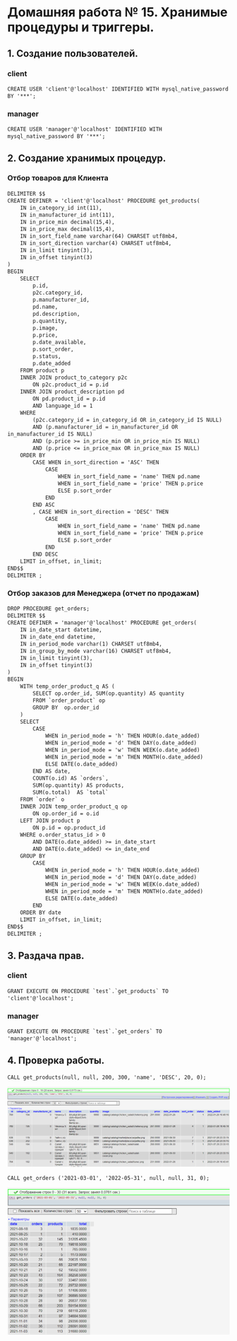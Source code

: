 # Домашняя работа № 15. Хранимые процедуры и триггеры.

## 1. Создание пользователей.

### client
    CREATE USER 'client'@'localhost' IDENTIFIED WITH mysql_native_password BY '***';

### manager
    CREATE USER 'manager'@'localhost' IDENTIFIED WITH mysql_native_password BY '***';

## 2. Создание хранимых процедур.

### Отбор товаров для Клиента

    DELIMITER $$
    CREATE DEFINER = 'client'@'localhost' PROCEDURE get_products(
        IN in_category_id int(11),
        IN in_manufacturer_id int(11),
        IN in_price_min decimal(15,4),
        IN in_price_max decimal(15,4),
        IN in_sort_field_name varchar(64) CHARSET utf8mb4,
        IN in_sort_direction varchar(4) CHARSET utf8mb4,
        IN in_limit tinyint(3),
        IN in_offset tinyint(3)
    ) 
    BEGIN
        SELECT 
            p.id,
            p2c.category_id,
            p.manufacturer_id,
            pd.name,
            pd.description,
            p.quantity,
            p.image,
            p.price,
            p.date_available,
            p.sort_order,
            p.status,
            p.date_added
        FROM product p
        INNER JOIN product_to_category p2c
            ON p2c.product_id = p.id
        INNER JOIN product_description pd
            ON pd.product_id = p.id
            AND language_id = 1
        WHERE 
            (p2c.category_id = in_category_id OR in_category_id IS NULL)
            AND (p.manufacturer_id = in_manufacturer_id OR in_manufacturer_id IS NULL)
            AND (p.price >= in_price_min OR in_price_min IS NULL)
            AND (p.price <= in_price_max OR in_price_max IS NULL)
        ORDER BY
            CASE WHEN in_sort_direction = 'ASC' THEN
                CASE 
                    WHEN in_sort_field_name = 'name' THEN pd.name
                    WHEN in_sort_field_name = 'price' THEN p.price 
                    ELSE p.sort_order
                END
            END ASC
            , CASE WHEN in_sort_direction = 'DESC' THEN
                CASE 
                    WHEN in_sort_field_name = 'name' THEN pd.name
                    WHEN in_sort_field_name = 'price' THEN p.price
                    ELSE p.sort_order
                END
            END DESC
        LIMIT in_offset, in_limit;
    END$$
    DELIMITER ;
### Отбор заказов для Менеджера (отчет по продажам)
    DROP PROCEDURE get_orders;
    DELIMITER $$
    CREATE DEFINER = 'manager'@'localhost' PROCEDURE get_orders(
        IN in_date_start datetime,
        IN in_date_end datetime,
        IN in_period_mode varchar(1) CHARSET utf8mb4,
        IN in_group_by_mode varchar(16) CHARSET utf8mb4,
        IN in_limit tinyint(3),
        IN in_offset tinyint(3)
    ) 
    BEGIN
        WITH temp_order_product_q AS (
            SELECT op.order_id, SUM(op.quantity) AS quantity
            FROM `order_product` op
            GROUP BY  op.order_id
        )
        SELECT 
            CASE 
                WHEN in_period_mode = 'h' THEN HOUR(o.date_added)
                WHEN in_period_mode = 'd' THEN DAY(o.date_added)
                WHEN in_period_mode = 'w' THEN WEEK(o.date_added)
                WHEN in_period_mode = 'm' THEN MONTH(o.date_added)
                ELSE DATE(o.date_added)
            END AS date,
            COUNT(o.id) AS `orders`,
            SUM(op.quantity) AS products,
            SUM(o.total)  AS `total`
        FROM `order` o
        INNER JOIN temp_order_product_q op
            ON op.order_id = o.id
        LEFT JOIN product p
            ON p.id = op.product_id
        WHERE o.order_status_id > 0
            AND DATE(o.date_added) >= in_date_start
            AND DATE(o.date_added) <= in_date_end
        GROUP BY 
            CASE 
                WHEN in_period_mode = 'h' THEN HOUR(o.date_added)
                WHEN in_period_mode = 'd' THEN DAY(o.date_added)
                WHEN in_period_mode = 'w' THEN WEEK(o.date_added)
                WHEN in_period_mode = 'm' THEN MONTH(o.date_added)
                ELSE DATE(o.date_added)
            END
        ORDER BY date
        LIMIT in_offset, in_limit;
    END$$
    DELIMITER ;
## 3. Раздача прав.
### client
    GRANT EXECUTE ON PROCEDURE `test`.`get_products` TO 'client'@'localhost';
### manager
    GRANT EXECUTE ON PROCEDURE `test`.`get_orders` TO 'manager'@'localhost';

## 4. Проверка работы.

    CALL get_products(null, null, 200, 300, 'name', 'DESC', 20, 0);

![Результат get_products](img/001.png)

    CALL get_orders ('2021-03-01', '2022-05-31', null, null, 31, 0);

![Результат get_products](img/002.png)